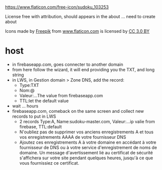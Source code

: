 
https://www.flaticon.com/free-icon/sudoku_103253

License free with attribution,
should appears in the about ... 
need to create about

<div>Icons made by <a href="https://www.freepik.com/" title="Freepik">Freepik</a> from <a href="https://www.flaticon.com/" 			    title="Flaticon">www.flaticon.com</a> is licensed by <a href="http://creativecommons.org/licenses/by/3.0/" 			    title="Creative Commons BY 3.0" target="_blank">CC 3.0 BY</a></div>


# host

* in firebaseapp.com, goes connecter to another domain
* from here follow the wizard, it will end providing you the TXT, and long string
* in LWS, in Gestion domain > Zone DNS, add the record:
  * Type:TXT
  * Nom:@
  * Valeur:...The value from firebaseapp.com
  * TTL:let the default value
* wait ... hours
* firebaseapp.com, comeback on the same screen and collect new records to put in LWS
  * 2 records Type:A, Name:sudoku-master.com, Valeur:...ip valie from firebase, TTL:default
  * N'oubliez pas de supprimer vos anciens enregistrements A et tous vos enregistrements AAAA de votre fournisseur DNS
  * Ajoutez ces enregistrements A à votre domaine en accédant à votre fournisseur de DNS ou à votre service d'enregistrement de noms de domaine. Un message d'avertissement lié au certificat de sécurité s'affichera sur votre site pendant quelques heures, jusqu'à ce que vous fournissiez ce certificat.
